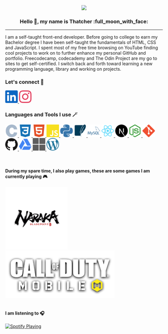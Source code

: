 <div align="center">
  <a href="URL_REDIRECT" target="blank">
    <img height="300px" src="https://media.giphy.com/media/v1.Y2lkPTc5MGI3NjExcmQxbDdqZ2YzOGRtZWptaTZzN2E3d2t5N3ozeGxtb2R3dXZ3eWMzMyZlcD12MV9pbnRlcm5hbF9naWZfYnlfaWQmY3Q9Zw/IJ2VRKOMPcvlSjSvTX/giphy.gif"/>
  </a>
</div>
<h3 align="center">
   Hello 👋, my name is Thatcher :full_moon_with_face:
</h3>
<hr>

I am a self-taught front-end developer. Before going to college to earn my Bachelor degree I have been self-taught the fundamentals of HTML, CSS and JavaScript. I spent most of my free time browsing on YouTube finding cool projects to work on to further enhance my personal GitHub and portfolio. Freecodecamp, codecademy and The Odin Project are my go to sites to get self-certified. I switch back and forth toward learning a new programming language, library and working on projects.


### Let's connect :selfie:
<a href="https://www.linkedin.com/in/th5tch3r/" target="_blank">
    <img height="40px" src="linkedin-color.svg"/>
</a>
<a href="https://www.instagram.com/thatchercodes/" target="_blank">
    <img height="40px" src="instagram-color.svg"/>
</a>


### Languages and Tools I use :magic_wand:
<a href="URL_REDIRECT" target="_blank">
    <img height="40px" src="c-color.svg"/>
</a>
<a href="URL_REDIRECT" target="_blank">
    <img height="40px" src="css3-color.svg"/>
</a>
<a href="URL_REDIRECT" target="_blank">
    <img height="40px" src="html5-color.svg"/>
</a>
<a href="URL_REDIRECT" target="_blank">
    <img height="40px" src="javascript-color.svg"/>
</a>
<a href="URL_REDIRECT" target="_blank">
    <img height="40px" src="python-color.svg"/>
</a>
<a href="URL_REDIRECT" target="_blank">
    <img height="40px" src="sqlite-color.svg"/>
</a>
<a href="URL_REDIRECT" target="_blank">
    <img height="40px" src="mysql-color.svg"/>
</a>
<a href="URL_REDIRECT" target="_blank">
    <img height="40px" src="react-color.svg"/>
</a>
<a href="URL_REDIRECT" target="_blank">
    <img height="40px" src="nextdotjs-color.svg"/>
</a>
<a href="URL_REDIRECT" target="_blank">
    <img height="40px" src="nodedotjs-color.svg"/>
</a>
<a href="URL_REDIRECT" target="_blank">
    <img height="40px" src="git-color.svg"/>
</a>
<a href="URL_REDIRECT" target="_blank">
    <img height="40px" src="github-color.svg"/>
</a>
<a href="URL_REDIRECT" target="_blank">
    <img height="40px" src="googledrive-color.svg"/>
</a>
<a href="URL_REDIRECT" target="_blank">
    <img height="40px" src="microsoft-color.svg"/>
</a>
<a href="URL_REDIRECT" target="_blank">
    <img height="40px" src="wordpress-color.svg"/>
</a>
<br>
<br>
<br>

#### During my spare time, I also play games, these are some games I am currently playing :video_game:
<a href="URL_REDIRECT" target="_blank">
    <img width="200px" src="naraka.png"/>
</a>
<a href="URL_REDIRECT" target="_blank">
    <img width="350px" src="cod-mobile.png"/>
</a>
<br>
<br>

#### I am listening to :headphones:
<a href="https://open.spotify.com/user/taotennghi" target="_blank"> 
  <img src="https://spotify-now-playing-wheat-three.vercel.app/api/spotify" alt="Spotify Playing" width="350" />
</a>

<!--
**Th5tch3r/Th5tch3r** is a ✨ _special_ ✨ repository because its `README.md` (this file) appears on your GitHub profile.

Here are some ideas to get you started:

- 🔭 I’m currently working on ...
- 🌱 I’m currently learning ...
- 👯 I’m looking to collaborate on ...
- 🤔 I’m looking for help with ...
- 💬 Ask me about ...
- 📫 How to reach me: ...
- 😄 Pronouns: ...
- ⚡ Fun fact: ...
-->
